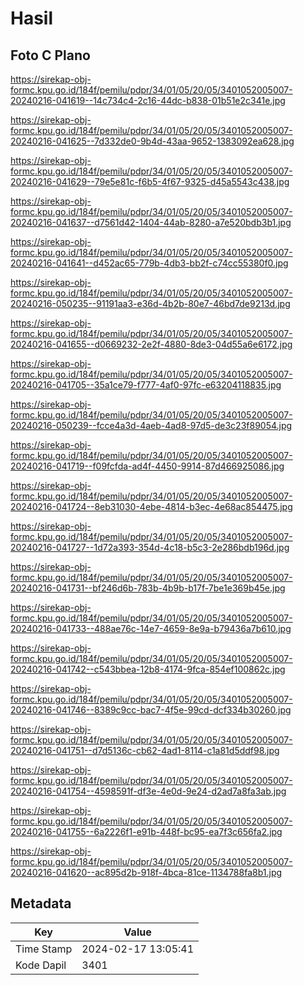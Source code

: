 # Hasil

## Foto C Plano

https://sirekap-obj-formc.kpu.go.id/184f/pemilu/pdpr/34/01/05/20/05/3401052005007-20240216-041619--14c734c4-2c16-44dc-b838-01b51e2c341e.jpg

https://sirekap-obj-formc.kpu.go.id/184f/pemilu/pdpr/34/01/05/20/05/3401052005007-20240216-041625--7d332de0-9b4d-43aa-9652-1383092ea628.jpg

https://sirekap-obj-formc.kpu.go.id/184f/pemilu/pdpr/34/01/05/20/05/3401052005007-20240216-041629--79e5e81c-f6b5-4f67-9325-d45a5543c438.jpg

https://sirekap-obj-formc.kpu.go.id/184f/pemilu/pdpr/34/01/05/20/05/3401052005007-20240216-041637--d7561d42-1404-44ab-8280-a7e520bdb3b1.jpg

https://sirekap-obj-formc.kpu.go.id/184f/pemilu/pdpr/34/01/05/20/05/3401052005007-20240216-041641--d452ac65-779b-4db3-bb2f-c74cc55380f0.jpg

https://sirekap-obj-formc.kpu.go.id/184f/pemilu/pdpr/34/01/05/20/05/3401052005007-20240216-050235--91191aa3-e36d-4b2b-80e7-46bd7de9213d.jpg

https://sirekap-obj-formc.kpu.go.id/184f/pemilu/pdpr/34/01/05/20/05/3401052005007-20240216-041655--d0669232-2e2f-4880-8de3-04d55a6e6172.jpg

https://sirekap-obj-formc.kpu.go.id/184f/pemilu/pdpr/34/01/05/20/05/3401052005007-20240216-041705--35a1ce79-f777-4af0-97fc-e63204118835.jpg

https://sirekap-obj-formc.kpu.go.id/184f/pemilu/pdpr/34/01/05/20/05/3401052005007-20240216-050239--fcce4a3d-4aeb-4ad8-97d5-de3c23f89054.jpg

https://sirekap-obj-formc.kpu.go.id/184f/pemilu/pdpr/34/01/05/20/05/3401052005007-20240216-041719--f09fcfda-ad4f-4450-9914-87d466925086.jpg

https://sirekap-obj-formc.kpu.go.id/184f/pemilu/pdpr/34/01/05/20/05/3401052005007-20240216-041724--8eb31030-4ebe-4814-b3ec-4e68ac854475.jpg

https://sirekap-obj-formc.kpu.go.id/184f/pemilu/pdpr/34/01/05/20/05/3401052005007-20240216-041727--1d72a393-354d-4c18-b5c3-2e286bdb196d.jpg

https://sirekap-obj-formc.kpu.go.id/184f/pemilu/pdpr/34/01/05/20/05/3401052005007-20240216-041731--bf246d6b-783b-4b9b-b17f-7be1e369b45e.jpg

https://sirekap-obj-formc.kpu.go.id/184f/pemilu/pdpr/34/01/05/20/05/3401052005007-20240216-041733--488ae76c-14e7-4659-8e9a-b79436a7b610.jpg

https://sirekap-obj-formc.kpu.go.id/184f/pemilu/pdpr/34/01/05/20/05/3401052005007-20240216-041742--c543bbea-12b8-4174-9fca-854ef100862c.jpg

https://sirekap-obj-formc.kpu.go.id/184f/pemilu/pdpr/34/01/05/20/05/3401052005007-20240216-041746--8389c9cc-bac7-4f5e-99cd-dcf334b30260.jpg

https://sirekap-obj-formc.kpu.go.id/184f/pemilu/pdpr/34/01/05/20/05/3401052005007-20240216-041751--d7d5136c-cb62-4ad1-8114-c1a81d5ddf98.jpg

https://sirekap-obj-formc.kpu.go.id/184f/pemilu/pdpr/34/01/05/20/05/3401052005007-20240216-041754--4598591f-df3e-4e0d-9e24-d2ad7a8fa3ab.jpg

https://sirekap-obj-formc.kpu.go.id/184f/pemilu/pdpr/34/01/05/20/05/3401052005007-20240216-041755--6a2226f1-e91b-448f-bc95-ea7f3c656fa2.jpg

https://sirekap-obj-formc.kpu.go.id/184f/pemilu/pdpr/34/01/05/20/05/3401052005007-20240216-041620--ac895d2b-918f-4bca-81ce-1134788fa8b1.jpg


## Metadata

| Key        | Value               |
| ---------- | ------------------- |
| Time Stamp | 2024-02-17 13:05:41 |
| Kode Dapil | 3401                |



